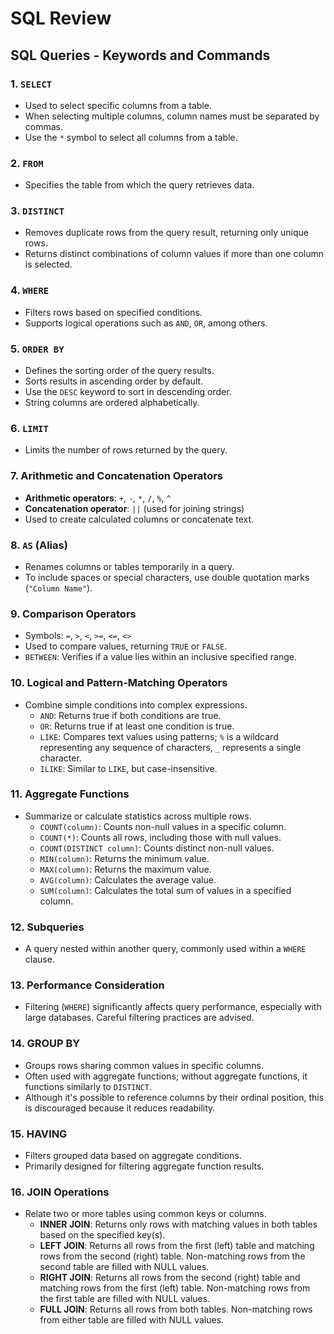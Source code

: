 # SQL Review

## SQL Queries - Keywords and Commands

### 1. `SELECT`
- Used to select specific columns from a table.
- When selecting multiple columns, column names must be separated by commas.
- Use the `*` symbol to select all columns from a table.

### 2. `FROM`
- Specifies the table from which the query retrieves data.

### 3. `DISTINCT`
- Removes duplicate rows from the query result, returning only unique rows.
- Returns distinct combinations of column values if more than one column is selected.

### 4. `WHERE`
- Filters rows based on specified conditions.
- Supports logical operations such as `AND`, `OR`, among others.

### 5. `ORDER BY`
- Defines the sorting order of the query results.
- Sorts results in ascending order by default.
- Use the `DESC` keyword to sort in descending order.
- String columns are ordered alphabetically.

### 6. `LIMIT`
- Limits the number of rows returned by the query.

### 7. Arithmetic and Concatenation Operators
- **Arithmetic operators**: `+`, `-`, `*`, `/`, `%`, `^`
- **Concatenation operator**: `||` (used for joining strings)
- Used to create calculated columns or concatenate text.

### 8. `AS` (Alias)
- Renames columns or tables temporarily in a query.
- To include spaces or special characters, use double quotation marks (`"Column Name"`).

### 9. Comparison Operators
- Symbols: `=`, `>`, `<`, `>=`, `<=`, `<>`
- Used to compare values, returning `TRUE` or `FALSE`.
- `BETWEEN`: Verifies if a value lies within an inclusive specified range.

### 10. Logical and Pattern-Matching Operators
- Combine simple conditions into complex expressions.
  - `AND`: Returns true if both conditions are true.
  - `OR`: Returns true if at least one condition is true.
  - `LIKE`: Compares text values using patterns; `%` is a wildcard representing any sequence of characters, `_` represents a single character.
  - `ILIKE`: Similar to `LIKE`, but case-insensitive.

### 11. Aggregate Functions
- Summarize or calculate statistics across multiple rows.
  - `COUNT(column)`: Counts non-null values in a specific column.
  - `COUNT(*)`: Counts all rows, including those with null values.
  - `COUNT(DISTINCT column)`: Counts distinct non-null values.
  - `MIN(column)`: Returns the minimum value.
  - `MAX(column)`: Returns the maximum value.
  - `AVG(column)`: Calculates the average value.
  - `SUM(column)`: Calculates the total sum of values in a specified column.

### 12. Subqueries
- A query nested within another query, commonly used within a `WHERE` clause.

### 13. Performance Consideration
- Filtering (`WHERE`) significantly affects query performance, especially with large databases. Careful filtering practices are advised.

### 14. GROUP BY
- Groups rows sharing common values in specific columns.
- Often used with aggregate functions; without aggregate functions, it functions similarly to `DISTINCT`.
- Although it's possible to reference columns by their ordinal position, this is discouraged because it reduces readability.

### 15. HAVING
- Filters grouped data based on aggregate conditions.
- Primarily designed for filtering aggregate function results.

### 16. JOIN Operations
- Relate two or more tables using common keys or columns.
  - **INNER JOIN**: Returns only rows with matching values in both tables based on the specified key(s).
  - **LEFT JOIN**: Returns all rows from the first (left) table and matching rows from the second (right) table. Non-matching rows from the second table are filled with NULL values.
  - **RIGHT JOIN**: Returns all rows from the second (right) table and matching rows from the first (left) table. Non-matching rows from the first table are filled with NULL values.
  - **FULL JOIN**: Returns all rows from both tables. Non-matching rows from either table are filled with NULL values.

